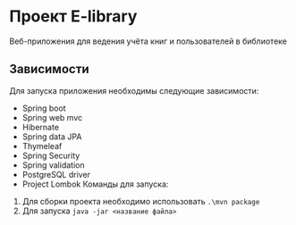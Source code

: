 # Проект E-library
Веб-приложения для ведения учёта книг и пользователей в библиотеке 
## Зависимости
Для запуска приложения необходимы следующие зависимости:
* Spring boot
* Spring web mvc
* Hibernate
* Spring data JPA
* Thymeleaf
* Spring Security
* Spring validation
* PostgreSQL driver
* Project Lombok
Команды для запуска:
1. Для сборки проекта необходимо использовать ``.\mvn package``
2. Для запуска ``java -jar <название файла>``
